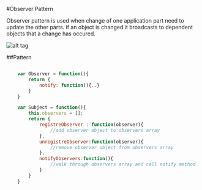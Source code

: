 #Observer Pattern

Observer pattern is used when change of one application part need to update the other parts.
if an object is changed it broadcasts to dependent objects that a change has occured.

![alt tag](https://upload.wikimedia.org/wikipedia/commons/thumb/8/8d/Observer.svg/1000px-Observer.svg.png)

##Pattern
```javascript

	var Observer = function(){
		return {
			notify: function(){..}
		}
	}

	var Subject = function(){
		this.observers = [];
		return {
			registreObserver : function(observer){
				//add observer object to observers array
			},
			unregistreObserver:function(observer){
				//remove observer object from observers array
			},
			notifyObservers:function(){
				//walk through observers array and call notify method
			}
		}
	}
```


